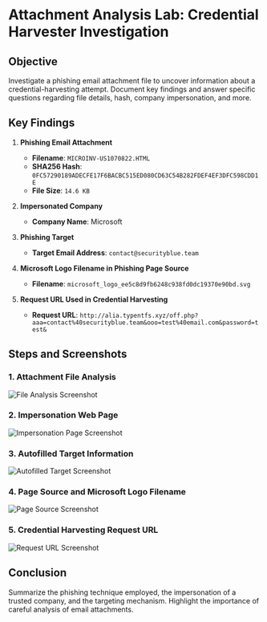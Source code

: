 # Attachment Analysis Lab: Credential Harvester Investigation

## Objective
Investigate a phishing email attachment file to uncover information about a credential-harvesting attempt. Document key findings and answer specific questions regarding file details, hash, company impersonation, and more.

## Key Findings

1. **Phishing Email Attachment**
   - **Filename**: `MICROINV-US1070822.HTML`
   - **SHA256 Hash**: `0FC57290189ADECFE17F6BACBC515ED080CD63C54B282FDEF4EF3DFC598CDD1E`
   - **File Size**: `14.6 KB`

2. **Impersonated Company**
   - **Company Name**: Microsoft

3. **Phishing Target**
   - **Target Email Address**: `contact@securityblue.team`

4. **Microsoft Logo Filename in Phishing Page Source**
   - **Filename**: `microsoft_logo_ee5c8d9fb6248c938fd0dc19370e90bd.svg`

5. **Request URL Used in Credential Harvesting**
   - **Request URL**: `http://alia.typentfs.xyz/off.php?aaa=contact%40securityblue.team&ooo=test%40email.com&password=test&`

## Steps and Screenshots

### 1. Attachment File Analysis
![File Analysis Screenshot](screenshots/file_analysis.png)

### 2. Impersonation Web Page
![Impersonation Page Screenshot](screenshots/impersonation_page.png)

### 3. Autofilled Target Information
![Autofilled Target Screenshot](screenshots/autofilled_target.png)

### 4. Page Source and Microsoft Logo Filename
![Page Source Screenshot](screenshots/page_source.png)

### 5. Credential Harvesting Request URL
![Request URL Screenshot](screenshots/request_url.png)

## Conclusion
Summarize the phishing technique employed, the impersonation of a trusted company, and the targeting mechanism. Highlight the importance of careful analysis of email attachments.
